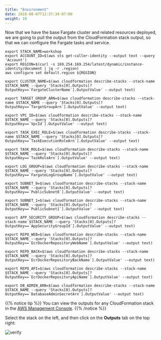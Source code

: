 ```yaml
---
title: "Environment"
date: 2018-08-07T12:37:34-07:00
weight: 10
---
```


Now that we have the base Fargate cluster and related resources deployed, we are going to pull the output from the
CloudFormation stack output, so that we can configure the Fargate tasks and service.


```
export STACK_NAME=workshop
export ACCOUNT_ID=$(aws sts get-caller-identity --output text --query 'Account')
export REGION=$(curl -s 169.254.169.254/latest/dynamic/instance-identity/document | jq -r .region)
aws configure set default.region ${REGION}

export CLUSTER_NAME=$(aws cloudformation describe-stacks --stack-name $STACK_NAME --query 'Stacks[0].Outputs[?OutputKey==`FargateClusterName`].OutputValue' --output text)

export TARGET_GROUP_ARN=$(aws cloudformation describe-stacks --stack-name $STACK_NAME --query 'Stacks[0].Outputs[?OutputKey==`TargetGroupArn`].OutputValue' --output text)

export VPC_ID=$(aws cloudformation describe-stacks --stack-name $STACK_NAME --query 'Stacks[0].Outputs[?OutputKey==`VpcId`].OutputValue' --output text)

export TASK_EXEC_ROLE=$(aws cloudformation describe-stacks --stack-name $STACK_NAME --query 'Stacks[0].Outputs[?OutputKey==`TaskExecutionRoleArn`].OutputValue' --output text)

export TASK_ROLE=$(aws cloudformation describe-stacks --stack-name $STACK_NAME --query 'Stacks[0].Outputs[?OutputKey==`TaskRoleArn`].OutputValue' --output text)

export LOG_GROUP=$(aws cloudformation describe-stacks --stack-name $STACK_NAME --query 'Stacks[0].Outputs[?OutputKey==`FargateLogGroupName`].OutputValue' --output text)

export SUBNET_0=$(aws cloudformation describe-stacks --stack-name $STACK_NAME --query 'Stacks[0].Outputs[?OutputKey==`PublicSubnet0`].OutputValue' --output text)

export SUBNET_1=$(aws cloudformation describe-stacks --stack-name $STACK_NAME --query 'Stacks[0].Outputs[?OutputKey==`PublicSubnet1`].OutputValue' --output text)

export APP_SECURITY_GROUP=$(aws cloudformation describe-stacks --stack-name $STACK_NAME --query 'Stacks[0].Outputs[?OutputKey==`AppSecurityGroupId`].OutputValue' --output text)

export REPO_WEB=$(aws cloudformation describe-stacks --stack-name $STACK_NAME --query 'Stacks[0].Outputs[?OutputKey==`EcrDockerRepositoryWebName`].OutputValue' --output text)

export REPO_BACK=$(aws cloudformation describe-stacks --stack-name $STACK_NAME --query 'Stacks[0].Outputs[?OutputKey==`EcrDockerRepositoryBackName`].OutputValue' --output text)

export REPO_API=$(aws cloudformation describe-stacks --stack-name $STACK_NAME --query 'Stacks[0].Outputs[?OutputKey==`EcrDockerRepositoryApiName`].OutputValue' --output text)

export DB_ADMIN_ARN=$(aws cloudformation describe-stacks --stack-name $STACK_NAME --query 'Stacks[0].Outputs[?OutputKey==`DatabaseAdminSecretArn`].OutputValue' --output text)
```

{{% notice tip %}}
You can view the outputs for any CloudFormation stack in the [AWS Management Console](https://console.aws.amazon.com/cloudformation).
{{% /notice %}}

Select the stack on the left, and then click on the **Outputs** tab on the top right:

![verify](/images/app/cfn_out.png)



